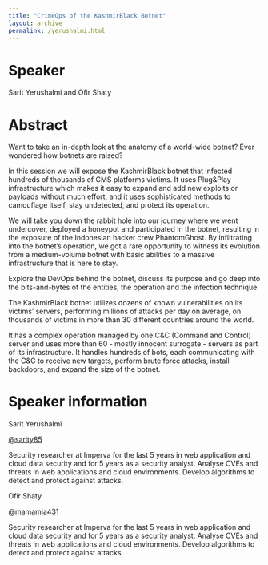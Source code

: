 ```yaml
---
title: "CrimeOps of the KashmirBlack Botnet"
layout: archive
permalink: /yerushalmi.html
---
```


# Speaker

Sarit Yerushalmi and Ofir Shaty

# Abstract

Want to take an in-depth look at the anatomy of a world-wide botnet? Ever wondered how botnets are raised?

In this session we will expose the KashmirBlack botnet that infected hundreds of thousands of CMS platforms victims. It uses Plug&Play infrastructure which makes it easy to expand and add new exploits or payloads without much effort, and it uses sophisticated methods to camouflage itself, stay undetected, and protect its operation.

We will take you down the rabbit hole into our journey where we went undercover, deployed a honeypot and participated in the botnet, resulting in the exposure of the Indonesian hacker crew PhantomGhost. By infiltrating into the botnet’s operation, we got a rare opportunity to witness its evolution from a medium-volume botnet with basic abilities to a massive infrastructure that is here to stay.

Explore the DevOps behind the botnet, discuss its purpose and go deep into the bits-and-bytes of the entities, the operation and the infection technique.

The KashmirBlack botnet utilizes dozens of known vulnerabilities on its victims’ servers, performing millions of attacks per day on average, on thousands of victims in more than 30 different countries around the world.

It has a complex operation managed by one C&C (Command and Control) server and uses more than 60 - mostly innocent surrogate - servers as part of its infrastructure. It handles hundreds of bots, each communicating with the C&C to receive new targets, perform brute force attacks, install backdoors, and expand the size of the botnet.

# Speaker information

Sarit Yerushalmi

[@sarity85](https://twitter.com/sarity85)

Security researcher at Imperva for the last 5 years in web application and cloud data security and for 5 years as a security analyst. Analyse CVEs and threats in web applications and cloud environments. Develop algorithms to detect and protect against attacks.

Ofir Shaty

[@mamamia431](https://twitter.com/mamamia431)

Security researcher at Imperva for the last 5 years in web application and cloud data security and for 5 years as a security analyst. Analyse CVEs and threats in web applications and cloud environments. Develop algorithms to detect and protect against attacks.
